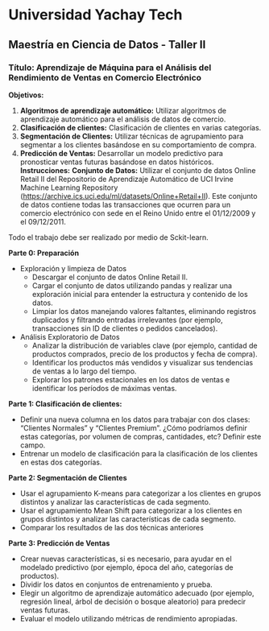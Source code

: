 # Universidad Yachay Tech
## Maestría en Ciencia de Datos - Taller II
### Título: Aprendizaje de Máquina para el Análisis del Rendimiento de Ventas en Comercio Electrónico
**Objetivos:**
1. **Algoritmos de aprendizaje automático:** Utilizar algoritmos de aprendizaje
automático para el análisis de datos de comercio.
2. **Clasificación de clientes:** Clasificación de clientes en varias categorías.
3. **Segmentación de Clientes:** Utilizar técnicas de agrupamiento para segmentar
a los clientes basándose en su comportamiento de compra.
4. **Predicción de Ventas:** Desarrollar un modelo predictivo para pronosticar ventas
futuras basándose en datos históricos.
**Instrucciones:**
**Conjunto de Datos:** Utilizar el conjunto de datos Online Retail II del Repositorio de
Aprendizaje Automático de UCI Irvine Machine Learning Repository
(https://archive.ics.uci.edu/ml/datasets/Online+Retail+II). Este conjunto de datos
contiene todas las transacciones que ocurren para un comercio electrónico con sede en
el Reino Unido entre el 01/12/2009 y el 09/12/2011.

Todo el trabajo debe ser realizado por medio de Sckit-learn.

**Parte 0: Preparación**
* Exploración y limpieza de Datos
  * Descargar el conjunto de datos Online Retail II.
  * Cargar el conjunto de datos utilizando pandas y realizar una exploración
inicial para entender la estructura y contenido de los datos.
  * Limpiar los datos manejando valores faltantes, eliminando registros
duplicados y filtrando entradas irrelevantes (por ejemplo, transacciones
sin ID de clientes o pedidos cancelados).
* Análisis Exploratorio de Datos
  * Analizar la distribución de variables clave (por ejemplo, cantidad de
productos comprados, precio de los productos y fecha de compra).
  * Identificar los productos más vendidos y visualizar sus tendencias de
ventas a lo largo del tiempo.
  * Explorar los patrones estacionales en los datos de ventas e identificar los
períodos de máximas ventas.

**Parte 1: Clasificación de clientes:**
* Definir una nueva columna en los datos para trabajar con dos clases: “Clientes
Normales” y “Clientes Premium”. ¿Cómo podríamos definir estas categorías, por
volumen de compras, cantidades, etc? Definir este campo.
* Entrenar un modelo de clasificación para la clasificación de los clientes en estas
dos categorías.

**Parte 2: Segmentación de Clientes**
* Usar el agrupamiento K-means para categorizar a los clientes en grupos distintos
y analizar las características de cada segmento.
* Usar el agrupamiento Mean Shift para categorizar a los clientes en grupos
distintos y analizar las características de cada segmento.
* Comparar los resultados de las dos técnicas anteriores

**Parte 3: Predicción de Ventas**
* Crear nuevas características, si es necesario, para ayudar en el modelado
predictivo (por ejemplo, época del año, categorías de productos).
* Dividir los datos en conjuntos de entrenamiento y prueba.
* Elegir un algoritmo de aprendizaje automático adecuado (por ejemplo, regresión
lineal, árbol de decisión o bosque aleatorio) para predecir ventas futuras.
* Evaluar el modelo utilizando métricas de rendimiento apropiadas.
